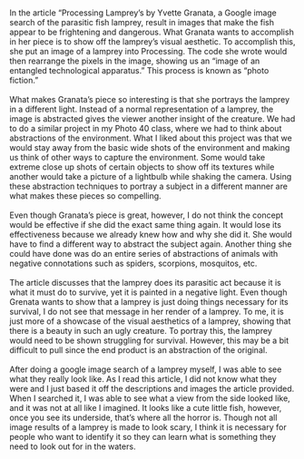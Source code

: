 <br  /> In the article “Processing Lamprey’s by Yvette Granata, a Google image search of the parasitic fish lamprey, result in images that make the fish appear to be frightening and dangerous. What Granata wants to accomplish in her piece is to show off the lamprey’s visual aesthetic. To accomplish this, she put an image of a lamprey into Processing. The code she wrote would then rearrange the pixels in the image, showing us an “image of an entangled technological apparatus.” This process is known as “photo fiction.”  
<br  /> What makes Granata’s piece so interesting is that she portrays the lamprey in a different light. Instead of a normal representation of a lamprey, the image is abstracted gives the viewer another insight of the creature. We had to do a similar project in my Photo 40 class, where we had to think about abstractions of the environment. What I liked about this project was that we would stay away from the basic wide shots of the environment and making us think of other ways to capture the environment. Some would take extreme close up shots of certain objects to show off its textures while another would take a picture of a lightbulb while shaking the camera. Using these abstraction techniques to portray a subject in a different manner are what makes these pieces so compelling.  
<br  /> Even though Granata’s piece is great, however, I do not think the concept would be effective if she did the exact same thing again. It would lose its effectiveness because we already knew how and why she did it. She would have to find a different way to abstract the subject again. Another thing she could have done was do an entire series of abstractions of animals with negative connotations such as spiders, scorpions, mosquitos, etc.  
<br  />The article discusses that the lamprey does its parasitic act because it is what it must do to survive, yet it is painted in a negative light. Even though Grenata wants to show that a lamprey is just doing things necessary for its survival, I do not see that message in her render of a lamprey. To me, it is just more of a showcase of the visual aesthetics of a lamprey, showing that there is a beauty in such an ugly creature.  To portray this, the lamprey would need to be shown struggling for survival. However, this may be a bit difficult to pull since the end product is an abstraction of the original.  
<br  />After doing a google image search of a lamprey myself, I was able to see what they really look like. As I read this article, I did not know what they were and I just based it off the descriptions and images the article provided. When I searched it, I was able to see what a view from the side looked like, and it was not at all like I imagined. It looks like a cute little fish, however, once you see its underside, that’s where all the horror is. Though not all image results of a lamprey is made to look scary, I think it is necessary for people who want to identify it so they can learn what is something they need to look out for in the waters.
